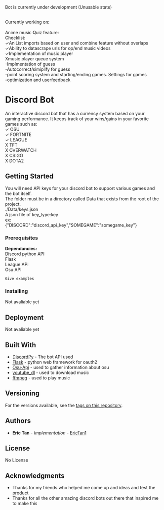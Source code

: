 Bot is currently under development (Unusable state)<br />

<br />
Currently working on:<br />
<br />
Anime music Quiz feature:<br />
Checklist:<br />
✓AniList imports based on user and combine feature without overlaps<br />
✓Ability to datascrape urls for op/end music videos<br />
✓Implementation of music player <br />
Xmusic player queue system<br />
-Implmentation of guess<br />
-Autocorrect/simiplify for guess<br />
-point scoring system and starting/ending games. Settings for games<br />
-optimization and userfeedback<br />


# Discord Bot

An interactive discord bot that has a currency system based on your gaming performance. It keeps track of your wins/gains in your favorite games such as: <br />
✓ OSU<br />
✓ FORTNITE<br />
✓ LEAGUE<br />
X TFT<br />
X OVERWATCH<br />
X CS:GO<br />
X DOTA2<br />


## Getting Started

You will need API keys for your discord bot to support various games and the bot itself. <br />
The folder must be in a directory called Data that exists from the root of the project. <br />
./Data/keys.json<br />
A json file of key_type:key<br />
ex:<br />
{"DISCORD":"discord_api_key","SOMEGAME":"somegame_key"}<br />



### Prerequisites

<b>Dependancies: </b><br />
Discord python API<br />
Flask<br />
League API<br />
Osu API <br />
```
Give examples
```

### Installing

Not avaliable yet


## Deployment

Not avaliable yet

## Built With

* [DiscordPy](https://discordpy.readthedocs.io/en/latest/api.html) - The bot API used
* [Flask](https://github.com/pallets/flask) - python web framework for oauth2
* [Osu-Api](https://github.com/ppy/osu-api/wiki) - used to gather information about osu
* [youtube_dl](https://github.com/ytdl-org/youtube-dl) - used to download music
* [ffmpeg](https://www.ffmpeg.org/) - used to play music

## Versioning

For the versions available, see the [tags on this repository](https://github.com/EricTan1/Discord/tags). 

## Authors

* **Eric Tan** - *Implementation* - [EricTan1](https://github.com/EricTan1)


## License

No License

## Acknowledgments

* Thanks for my friends who helped me come up and ideas and test the product
* Thanks for all the other amazing discord bots out there that inspired me to make this

